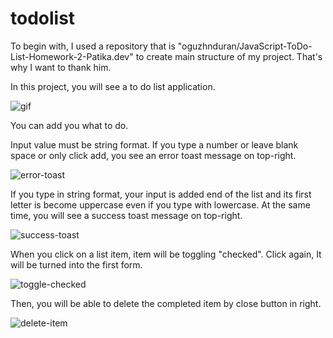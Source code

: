 # todolist

To begin with, I used a repository that is "oguzhnduran/JavaScript-ToDo-List-Homework-2-Patika.dev" to create main structure of my project. That's why I want to thank him.

In this project, you will see a to do list application. 

![gif]()

You can add you what to do. 

Input value must be string format. If you type a number or leave blank space or only click add, you see an error toast message on top-right.

![error-toast]()

If you type in string format, your input is added end of the list and its first letter is become uppercase even if you type with lowercase. At the same time, you will see a success toast message on top-right.

![success-toast]()

When you click on a list item, item will be toggling "checked". Click again, It will be turned into the first form.

![toggle-checked]()

Then, you will be able to delete the completed item by close button in right.

![delete-item]()
